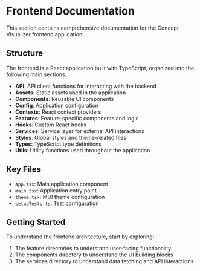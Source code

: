 # Frontend Documentation

This section contains comprehensive documentation for the Concept Visualizer frontend application.

## Structure

The frontend is a React application built with TypeScript, organized into the following main sections:

- **API**: API client functions for interacting with the backend
- **Assets**: Static assets used in the application
- **Components**: Reusable UI components
- **Config**: Application configuration
- **Contexts**: React context providers
- **Features**: Feature-specific components and logic
- **Hooks**: Custom React hooks
- **Services**: Service layer for external API interactions
- **Styles**: Global styles and theme-related files
- **Types**: TypeScript type definitions
- **Utils**: Utility functions used throughout the application

## Key Files

- `App.tsx`: Main application component
- `main.tsx`: Application entry point
- `theme.tsx`: MUI theme configuration
- `setupTests.ts`: Test configuration

## Getting Started

To understand the frontend architecture, start by exploring:

1. The feature directories to understand user-facing functionality
2. The components directory to understand the UI building blocks
3. The services directory to understand data fetching and API interactions
